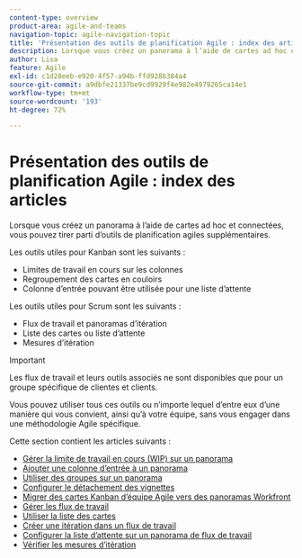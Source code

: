 ```yaml
---
content-type: overview
product-area: agile-and-teams
navigation-topic: agile-navigation-topic
title: 'Présentation des outils de planification Agile : index des articles'
description: Lorsque vous créez un panorama à l’aide de cartes ad hoc et connectées, vous pouvez tirer parti d’outils de planification agiles supplémentaires sur les panoramas.
author: Lisa
feature: Agile
exl-id: c1d28eeb-e920-4f57-a94b-ffd928b384a4
source-git-commit: a9dbfe21337be9cd9929f4e982e4979265ca14e1
workflow-type: tm+mt
source-wordcount: '193'
ht-degree: 72%

---
```


# Présentation des outils de planification Agile : index des articles

<!-- Audited: 5/2025 -->

Lorsque vous créez un panorama à l’aide de cartes ad hoc et connectées, vous pouvez tirer parti d’outils de planification agiles supplémentaires.

Les outils utiles pour Kanban sont les suivants :

* Limites de travail en cours sur les colonnes
* Regroupement des cartes en couloirs
* Colonne d’entrée pouvant être utilisée pour une liste d’attente

Les outils utiles pour Scrum sont les suivants :

* Flux de travail et panoramas d’itération
* Liste des cartes ou liste d’attente
* Mesures d’itération

>[!IMPORTANT]
>
>Les flux de travail et leurs outils associés ne sont disponibles que pour un groupe spécifique de clientes et clients.

Vous pouvez utiliser tous ces outils ou n’importe lequel d’entre eux d’une manière qui vous convient, ainsi qu’à votre équipe, sans vous engager dans une méthodologie Agile spécifique.

Cette section contient les articles suivants :

* [Gérer la limite de travail en cours (WIP) sur un panorama](/help/quicksilver/agile/use-boards-agile-planning-tools/manage-wip-limit-on-board.md)
* [Ajouter une colonne d’entrée à un panorama](/help/quicksilver/agile/use-boards-agile-planning-tools/add-intake-column-to-board.md)
* [Utiliser des groupes sur un panorama](/help/quicksilver/agile/use-boards-agile-planning-tools/group-cards-on-board.md)
* [Configurer le détachement des vignettes](/help/quicksilver/agile/use-boards-agile-planning-tools/configure-card-falloff.md)
* [Migrer des cartes Kanban d’équipe Agile vers des panoramas Workfront](/help/quicksilver/agile/use-boards-agile-planning-tools/migrate-kanban-cards-to-boards.md)
* [Gérer les flux de travail](/help/quicksilver/agile/use-boards-agile-planning-tools/manage-collections.md)
* [Utiliser la liste des cartes](/help/quicksilver/agile/use-boards-agile-planning-tools/use-card-list.md)
* [Créer une itération dans un flux de travail](/help/quicksilver/agile/use-boards-agile-planning-tools/create-an-iteration-in-workstream.md)
* [Configurer la liste d’attente sur un panorama de flux de travail](/help/quicksilver/agile/use-boards-agile-planning-tools/configure-backlog-workstream-board.md)
* [Vérifier les mesures d’itération](/help/quicksilver/agile/use-boards-agile-planning-tools/review-iteration-metrics.md)
